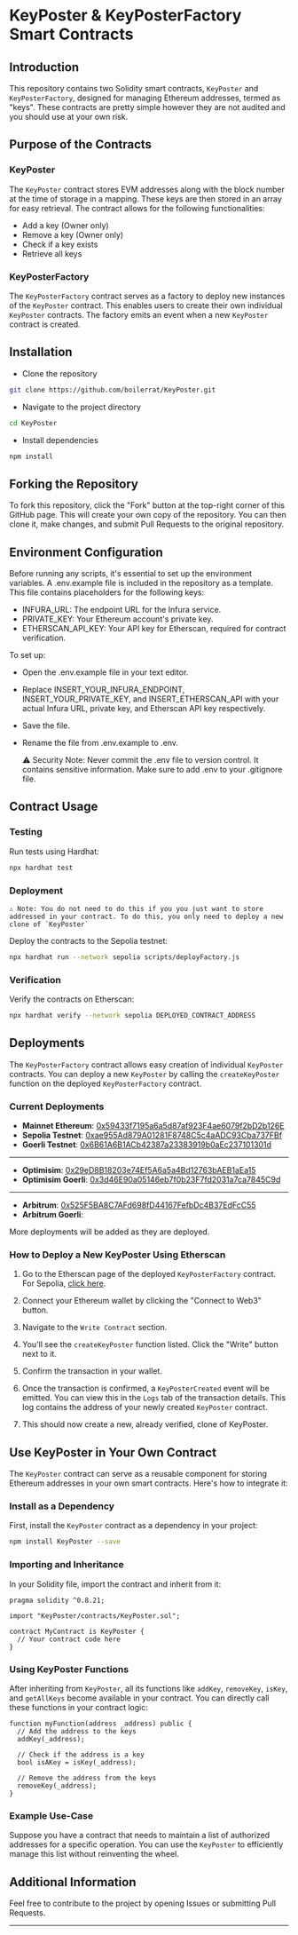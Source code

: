 # KeyPoster & KeyPosterFactory Smart Contracts

## Introduction

This repository contains two Solidity smart contracts, `KeyPoster` and `KeyPosterFactory`, designed for managing Ethereum addresses, termed as "keys". These contracts are pretty simple however they are not audited and you should use at your own risk.

## Purpose of the Contracts

### KeyPoster

The `KeyPoster` contract stores EVM addresses along with the block number at the time of storage in a mapping. These keys are then stored in an array for easy retrieval. The contract allows for the following functionalities:

- Add a key (Owner only)
- Remove a key (Owner only)
- Check if a key exists
- Retrieve all keys

### KeyPosterFactory

The `KeyPosterFactory` contract serves as a factory to deploy new instances of the `KeyPoster` contract. This enables users to create their own individual `KeyPoster` contracts. The factory emits an event when a new `KeyPoster` contract is created.

## Installation

- Clone the repository

```bash
git clone https://github.com/boilerrat/KeyPoster.git
```

- Navigate to the project directory

```bash
cd KeyPoster
```

- Install dependencies

```bash
npm install
```

## Forking the Repository

To fork this repository, click the "Fork" button at the top-right corner of this GitHub page. This will create your own copy of the repository. You can then clone it, make changes, and submit Pull Requests to the original repository.

## Environment Configuration

Before running any scripts, it's essential to set up the environment variables. A .env.example file is included in the repository as a template. This file contains placeholders for the following keys:

- INFURA_URL: The endpoint URL for the Infura service.
- PRIVATE_KEY: Your Ethereum account's private key.
- ETHERSCAN_API_KEY: Your API key for Etherscan, required for contract verification.

To set up:

- Open the .env.example file in your text editor.
- Replace INSERT_YOUR_INFURA_ENDPOINT, INSERT_YOUR_PRIVATE_KEY, and INSERT_ETHERSCAN_API with your actual Infura URL, private key, and Etherscan API key respectively.
- Save the file.
- Rename the file from .env.example to .env.

    ⚠️ Security Note: Never commit the .env file to version control. It contains sensitive information. Make sure to add .env to your .gitignore file.

## Contract Usage

### Testing

Run tests using Hardhat:

```bash
npx hardhat test
```

### Deployment

```⚠️ Note: You do not need to do this if you you just want to store addressed in your contract. To do this, you only need to deploy a new clone of `KeyPoster` ```

Deploy the contracts to the Sepolia testnet:

```bash
npx hardhat run --network sepolia scripts/deployFactory.js
```

### Verification

Verify the contracts on Etherscan:

```bash
npx hardhat verify --network sepolia DEPLOYED_CONTRACT_ADDRESS
```

## Deployments

The `KeyPosterFactory` contract allows easy creation of individual `KeyPoster` contracts. You can deploy a new `KeyPoster` by calling the `createKeyPoster` function on the deployed `KeyPosterFactory` contract.

### Current Deployments

- **Mainnet Ethereum**: [0x59433f7195a6a5d87af923F4ae6079f2bD2b126E](https://etherscan.io/address/0x59433f7195a6a5d87af923F4ae6079f2bD2b126E)
- **Sepolia Testnet**: [0xae955Ad879A01281F8748C5c4aADC93Cba737FBf](https://sepolia.etherscan.io/address/0xae955Ad879A01281F8748C5c4aADC93Cba737FBf)
- **Goerli Testnet**: [0x6B61A6B1ACb42387a23383919b0aEc237101301d](https://goerli.etherscan.io/address/0x6B61A6B1ACb42387a23383919b0aEc237101301d)

---

- **Optimisim**: [0x29eD8B18203e74Ef5A6a5a4Bd12763bAEB1aEa15](https://optimistic.etherscan.io/address/0xE7b1f55F4f61Eb913276cDfb098a28884394FC72)
- **Optimisim Goerli**: [0x3d46E90a05146eb7f0b23F7fd2031a7ca7845C9d](https://goerli-optimism.etherscan.io/address/0x3d46E90a05146eb7f0b23F7fd2031a7ca7845C9d)
  
---

- **Arbitrum**: [0x525F5BA8C7AFd698fD44167FefbDc4B37EdFcC55](https://arbiscan.io/address/0x525F5BA8C7AFd698fD44167FefbDc4B37EdFcC55)
-  **Arbitrum Goerli**: [](https://goerli.arbiscan.io/address/0x21E1873EeE3dF9cB30FB9297A52dAa4F007Ca607)


More deployments will be added as they are deployed.

### How to Deploy a New KeyPoster Using Etherscan

1. Go to the Etherscan page of the deployed `KeyPosterFactory` contract. For Sepolia, [click here](https://sepolia.etherscan.io/address/0xfE1A213a0B7661829A06C8bc7d936B50b4460207).

2. Connect your Ethereum wallet by clicking the "Connect to Web3" button.

3. Navigate to the `Write Contract` section.

4. You'll see the `createKeyPoster` function listed. Click the "Write" button next to it.

5. Confirm the transaction in your wallet.

6. Once the transaction is confirmed, a `KeyPosterCreated` event will be emitted. You can view this in the `Logs` tab of the transaction details. This log contains the address of your newly created `KeyPoster` contract.

7. This should now create a new, already verified, clone of KeyPoster.

## Use KeyPoster in Your Own Contract

The `KeyPoster` contract can serve as a reusable component for storing Ethereum addresses in your own smart contracts. Here's how to integrate it:

### Install as a Dependency

First, install the `KeyPoster` contract as a dependency in your project:

```bash
npm install KeyPoster --save
```

### Importing and Inheritance

In your Solidity file, import the contract and inherit from it:

```solidity
pragma solidity ^0.8.21;

import "KeyPoster/contracts/KeyPoster.sol";

contract MyContract is KeyPoster {
  // Your contract code here
}
```

### Using KeyPoster Functions

After inheriting from `KeyPoster`, all its functions like `addKey`, `removeKey`, `isKey`, and `getAllKeys` become available in your contract. You can directly call these functions in your contract logic:

```solidity
function myFunction(address _address) public {
  // Add the address to the keys
  addKey(_address);

  // Check if the address is a key
  bool isAKey = isKey(_address);

  // Remove the address from the keys
  removeKey(_address);
}
```

### Example Use-Case

Suppose you have a contract that needs to maintain a list of authorized addresses for a specific operation. You can use the `KeyPoster` to efficiently manage this list without reinventing the wheel.

## Additional Information

Feel free to contribute to the project by opening Issues or submitting Pull Requests.

---

